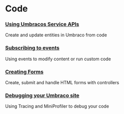 # Code

### [Using Umbracos Service APIs](Umbraco-Services/)
Create and update entities in Umbraco from code

### [Subscribing to events](Subscribing-To-Events/)
Using events to modify content or run custom code

### [Creating Forms](Creating-Forms/)
Create, submit and handle HTML forms with controllers

### [Debugging your Umbraco site](Debugging/)
Using Tracing and MiniProfiler to debug your code
